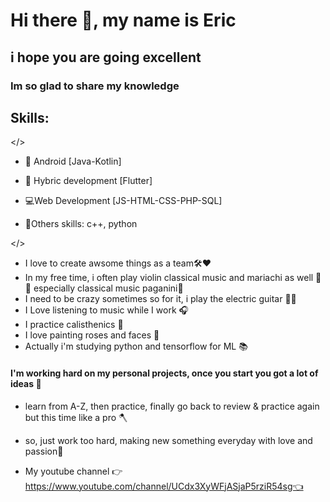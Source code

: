 # Hi there 👋, my name is Eric
## i hope you are going excellent

### Im so glad to share my knowledge
## Skills: 

</>

- 📱 Android [Java-Kotlin] 
- 📱 Hybric development [Flutter]

- 💻Web Development [JS-HTML-CSS-PHP-SQL]

- 🎈Others skills: c++, python

</> 

- I love to create awsome things as a team🛠❤
- In my free time, i often play violin classical music and mariachi as well 🎼🎻 especially classical music paganini🎻
- I need to be crazy sometimes so for it, i play the electric guitar 🎸😂
- I Love listening to music while I work  🎧
- I practice calisthenics 🦾
- I love painting roses and faces 🎨
- Actually i'm studying python and tensorflow for ML 📚


#### I'm working hard on my personal projects, once you start you got a lot of ideas 🤯
- learn from A-Z, then practice, finally go back to review & practice again but this time like a pro 🪓
- so, just work too hard, making new something everyday with love and passion💛

- My youtube channel 👉https://www.youtube.com/channel/UCdx3XyWFjASjaP5rziR54sg👈

